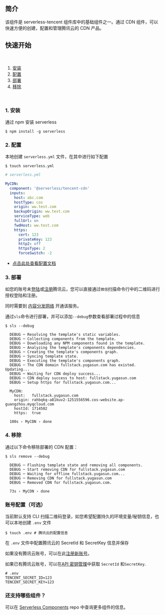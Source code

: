 <!--
title: Serverless Framework - 基础 Components  - 内容分发网络 CDN 组件
menuText: 内容分发网络 CDN 组件
menuOrder: 4
layout: Doc
-->

## 简介

该组件是 serverless-tencent 组件库中的基础组件之一。通过 CDN 组件，可以快速方便的创建，配置和管理腾讯云的 CDN 产品。

## 快速开始

&nbsp;

1. [安装](#1-安装)
2. [配置](#2-配置)
3. [部署](#3-部署)
4. [移除](#4-移除)

&nbsp;

### 1. 安装

通过 npm 安装 serverless

```
$ npm install -g serverless
```

### 2. 配置

本地创建 `serverless.yml` 文件，在其中进行如下配置

```
$ touch serverless.yml
```

```yml
# serverless.yml

MyCDN:
  component: '@serverless/tencent-cdn'
  inputs:
    host: abc.com
    hostType: cos
    origin: ww.test.com
    backupOrigin: ww.test.com
    serviceType: web
    fullUrl: on
    fwdHost: ww.test.com
    https:
      cert: 123
      privateKey: 123
      http2: off
      httpsType: 2
      forceSwitch: -2
```

- [点击此处查看配置文档](https://github.com/serverless-tencent/tencent-cdn/blob/master/docs/configure.md)

### 3. 部署

如您的账号未[登陆](https://cloud.tencent.com/login)或[注册](https://cloud.tencent.com/register)腾讯云，您可以直接通过`微信`扫描命令行中的二维码进行授权登陆和注册。

同时需要到 [内容分发网络](https://console.cloud.tencent.com/cdn) 开通该服务。

通过`sls`命令进行部署，并可以添加`--debug`参数查看部署过程中的信息

```
$ sls --debug

  DEBUG ─ Resolving the template's static variables.
  DEBUG ─ Collecting components from the template.
  DEBUG ─ Downloading any NPM components found in the template.
  DEBUG ─ Analyzing the template's components dependencies.
  DEBUG ─ Creating the template's components graph.
  DEBUG ─ Syncing template state.
  DEBUG ─ Executing the template's components graph.
  DEBUG ─ The CDN domain fullstack.yugasun.com has existed. Updating...
  DEBUG ─ Waiting for CDN deploy success...
  DEBUG ─ CDN deploy success to host: fullstack.yugasun.com
  DEBUG ─ Setup https for fullstack.yugasun.com...

  MyCDN:
    host:   fullstack.yugasun.com
    origin: rahbqkq-a81kuv2-1251556596.cos-website.ap-guangzhou.myqcloud.com
    hostId: 1714502
    https:  true

  100s › MyCDN › done
```

### 4. 移除

通过以下命令移除部署的 CDN 配置：

```
$ sls remove --debug

  DEBUG ─ Flushing template state and removing all components.
  DEBUG ─ Start removing CDN for fullstack.yugasun.com
  DEBUG ─ Waiting for offline fullstack.yugasun.com...
  DEBUG ─ Removing CDN for fullstack.yugasun.com
  DEBUG ─ Removed CDN for fullstack.yugasun.com.

  73s › MyCDN › done
```

### 账号配置（可选）

当前默认支持 CLI 扫描二维码登录，如您希望配置持久的环境变量/秘钥信息，也可以本地创建 `.env` 文件

```
$ touch .env # 腾讯云的配置信息
```

在 `.env` 文件中配置腾讯云的 SecretId 和 SecretKey 信息并保存

如果没有腾讯云账号，可以在此[注册新账号](https://cloud.tencent.com/register)。

如果已有腾讯云账号，可以在[API 密钥管理](https://console.cloud.tencent.com/cam/capi)中获取 `SecretId` 和`SecretKey`.

```text
# .env
TENCENT_SECRET_ID=123
TENCENT_SECRET_KEY=123
```

### 还支持哪些组件？

可以在 [Serverless Components](https://github.com/serverless/components) repo 中查询更多组件的信息。
